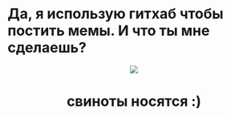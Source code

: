 <h1>Да, я использую гитхаб чтобы постить мемы. И что ты мне сделаешь?</h1>
<center><img src="https://images-ext-1.discordapp.net/external/4iupmYh6kTUT5UXayHBoE-OPWmtkIrQVepMeARD3Xxg/https/media.discordapp.net/attachments/769731732151861249/789263797814689822/speed.gif"> <h1>свиноты носятся :)</h3></center>
